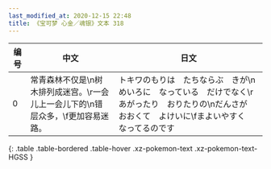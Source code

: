 ```yaml
---
last_modified_at: 2020-12-15 22:48
title: 《宝可梦 心金／魂银》文本 318
---
```

| 编号 | 中文 | 日文 |
| ---- | ---- | ---- |
| 0 | 常青森林不仅是\n树木排列成迷宫。\r一会儿上一会儿下的\n错层众多，\f更加容易迷路。 | トキワのもりは　たちならぶ　きが\nめいろに　なっている　だけでなく\rあがったり　おりたりの\nだんさが　おおくて　よけいに\fまよいやすく　なってるのです |
{: .table .table-bordered .table-hover .xz-pokemon-text .xz-pokemon-text-HGSS }